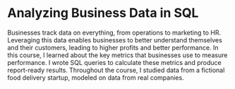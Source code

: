 # Analyzing Business Data in SQL

Businesses track data on everything, from operations to marketing to HR. Leveraging this data enables businesses to better understand themselves and their customers, leading to higher profits and better performance. In this course, I learned about the key metrics that businesses use to measure performance. I wrote SQL queries to calculate these metrics and produce report-ready results. Throughout the course, I studied data from a fictional food delivery startup, modeled on data from real companies.
